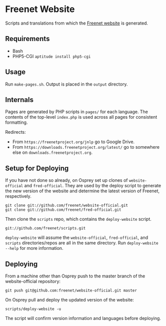 # Freenet Website

Scripts and translations from which the [Freenet website](https://freenetproject.org) is generated.

## Requirements

 - Bash
 - PHP5-CGI `aptitude install php5-cgi`

## Usage

Run `make-pages.sh`. Output is placed in the `output` directory.

## Internals

Pages are generated by PHP scripts in `pages/` for each language. The contents of the top-level `index.php` is used across all pages for consistent formatting.

Redirects:

* From `https://freenetproject.org/jnlp` go to Google Drive.
* From `https://downloads.freenetproject.org/latest/` go to somewhere else on `downloads.freenetproject.org`.

## Setup for Deploying


If you have not done so already, on Osprey set up clones of `website-official` and `fred-official`. They are used by the deploy script to generate the new version of the website and determine the latest version of Freenet, respectively.

    git clone git://github.com/freenet/website-official.git
    git clone git://github.com/freenet/fred-official.git

Then clone the `scripts` repo, which contains the `deploy-website` script.

    git://github.com/freenet/scripts.git

`deploy-website` will assume the `website-official`, `fred-official`, and `scripts` directories/repos are all in the same directory. Run `deploy-website --help` for more information.

## Deploying

From a machine other than Osprey push to the master branch of the website-official repository:

    git push git@github.com:freenet/website-official.git master


On Osprey pull and deploy the updated version of the website:

    scripts/deploy-website -u

The script will confirm version information and languages before deploying.

